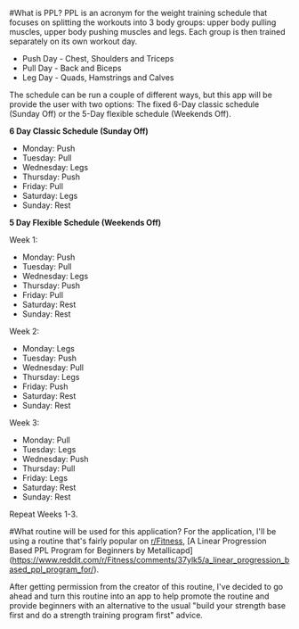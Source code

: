 #What is PPL?
PPL is an acronym for the weight training schedule that focuses on splitting the workouts into 3 body groups: upper body pulling muscles, upper body pushing muscles and legs. Each group is then trained separately on its own workout day. 

- Push Day - Chest, Shoulders and Triceps
- Pull Day - Back and Biceps
- Leg Day - Quads, Hamstrings and Calves

The schedule can be run a couple of different ways, but this app will be provide the user with two options: The fixed 6-Day classic schedule (Sunday Off) or the 5-Day flexible schedule (Weekends Off).

**6 Day Classic Schedule (Sunday Off)**
- Monday: Push
- Tuesday: Pull
- Wednesday: Legs
- Thursday: Push
- Friday: Pull
- Saturday: Legs
- Sunday: Rest

**5 Day Flexible Schedule (Weekends Off)**

Week 1:
- Monday: Push
- Tuesday: Pull
- Wednesday: Legs
- Thursday: Push
- Friday: Pull
- Saturday: Rest
- Sunday: Rest

Week 2:
- Monday: Legs
- Tuesday: Push
- Wednesday: Pull
- Thursday: Legs
- Friday: Push
- Saturday: Rest
- Sunday: Rest

Week 3:
- Monday: Pull
- Tuesday: Legs
- Wednesday: Push
- Thursday: Pull
- Friday: Legs
- Saturday: Rest
- Sunday: Rest

Repeat Weeks 1-3.

#What routine will be used for this application?
For the application, I'll be using a routine that's fairly popular on [r/Fitness](http://reddit.com/r/fitness), [A Linear Progression Based PPL Program for Beginners by Metallicapd] (https://www.reddit.com/r/Fitness/comments/37ylk5/a_linear_progression_based_ppl_program_for/).

After getting permission from the creator of this routine, I've decided to go ahead and turn this routine into an app to help promote the routine and provide beginners with an alternative to the usual "build your strength base first and do a strength training program first" advice.
